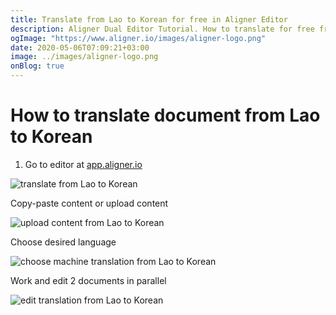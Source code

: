 ```yaml
---
title: Translate from Lao to Korean for free in Aligner Editor
description: Aligner Dual Editor Tutorial. How to translate for free from Lao to Korean. Aligner is multilingual document management platform. 
ogImage: "https://www.aligner.io/images/aligner-logo.png"
date: 2020-05-06T07:09:21+03:00
image: ../images/aligner-logo.png
onBlog: true
---
```


# How to translate document from Lao to Korean

1. Go to editor at [app.aligner.io](https://app.aligner.io "Aligner App web page")

![translate from Lao to Korean](../aligner-blank-editor.png "translate from Lao to Korean")

Copy-paste content or upload content

![upload content from Lao to Korean](../aligner-uploaded-document.png "upload content from Lao to Korean")

Choose desired language

![choose machine translation from Lao to Korean](../aligner-language-dropdown.png "choose machine translation from Lao to Korean")

Work and edit 2 documents in parallel

![edit translation from Lao to Korean](../aligner-double-sitded-editor.png "edit translation from Lao to Korean")

